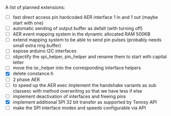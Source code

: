A list of planned extensions:

- [ ] fast direct access pin hardcoded AER interface 1 in and 1 out (maybe start with one)
- [ ] automatic sending of output buffer as defalt (with turning off)
- [ ] AER event mapping system in the dynamic allocated RAM 500KB
- [ ] extend mapping system to be able to send pin pulses (probably needs small extra ring buffer)
- [ ] expose arduino I2C interfaces
- [ ] objectify the spi_helper, pin_helper and rename them to start with capital letter
- [ ] move the isr_helper into the corresponding interface helpers
- [x] delete constance.h 
- [ ] 2 phase AER
- [ ] to speed up the AER exec implement the handshake variants as sub classesc with method overwriting so that we have less if else
- [ ] implement deactivation of interfaces and freeing pins 
- [x] implement additional SPI 32 bit transfer as supported by Tennsy API
- [ ] make the SPI interface modes and speeds configurable via API